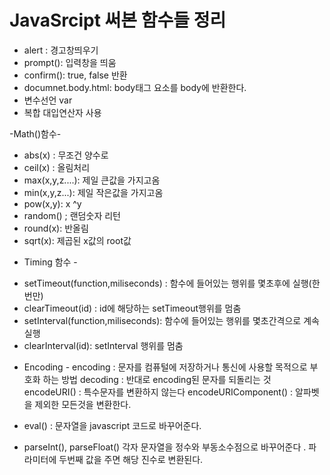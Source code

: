 JavaSrcipt 써본 함수들 정리
===
* alert : 경고창띄우기
* prompt(): 입력창을 띄움
* confirm(): true, false 반환
* documnet.body.html: body태그 요소를 body에 반환한다.
* 변수선언 var
* 복합 대입연산자 사용

-Math()함수-

* abs(x) : 무조건 양수로
* ceil(x) : 올림처리
* max(x,y,z....): 제일 큰값을 가지고옴
* min(x,y,z...): 제일 작은값을 가지고옴
* pow(x,y):  x ^y
* random() ; 랜덤숫자 리턴
* round(x): 반올림  
* sqrt(x):  제곱된 x값의 root값

 - Timing 함수 -
* setTimeout(function,miliseconds) : 함수에 들어있는 행위를 몇초후에 실행(한번만)
* clearTimeout(id) : id에 해당하는 setTimeout행위를 멈춤
* setInterval(function,miliseconds): 함수에 들어있는 행위를 몇초간격으로 계속 실행
* clearInterval(id): setInterval 행위를 멈춤

- Encoding -
encoding : 문자를 컴퓨털에 저장하거나 통신에 사용할 목적으로 부호화 하는 방법
decoding : 반대로 encoding된 문자를 되돌리는 것
encodeURI() : 특수문자를 변환하지 않는다
encodeURIComponent() : 알파벳을 제외한 모든것을 변환한다.

* eval() : 문자열을 javascript 코드로 바꾸어준다.

* parseInt(), parseFloat()
각자 문자열을 정수와 부동소수점으로 바꾸어준다 . 파라미터에 두번째 값을 주면 해당 진수로 변환된다.
